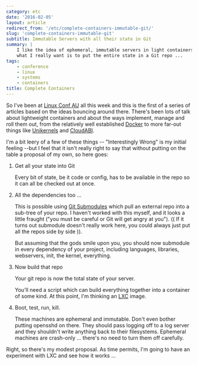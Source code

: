 ```yaml
---
category: etc
date: '2016-02-05'
layout: article
redirect_from: '/etc/complete-containers-immutable-git/'
slug: 'complete-containers-immutable-git'
subtitle: Immutable Servers with all their state in Git
summary: |
    I like the idea of ephemeral, immutable servers in light containers but
    what I really want is to put the entire state in a Git repo ...
tags:
    - conference
    - linux
    - systems
    - containers
title: Complete Containers
---
```


So I've been at [Linux Conf AU](https://linux.conf.au/) all this week
and this is the first of a series of articles based on the ideas
bouncing around there. There's been lots of talk about lightweight
containers and about the ways implement, manage and roll them out, from
the relatively well established [Docker](https://www.docker.com/) to
more far-out things like [Unikernels](http://unikernel.org/) and
[CloudABI](https://nuxi.nl/).

I'm a bit leery of a few of these things -- "Interestingly Wrong" is my
initial feeling --but I feel that it isn't really right to say that
without putting on the table a proposal of my own, so here goes:

1.  Get all your state into Git

    Every bit of state, be it code or config, has to be available in the
    repo so it can all be checked out at once.

2.  All the dependencies too ...

    This is possible using [Git
    Submodules](https://git-scm.com/book/en/v2/Git-Tools-Submodules)
    which pull an external repo into a sub-tree of your repo. I haven't
    worked with this myself, and it looks a little fraught ("you must be
    careful or Git will get angry at you"). (( If it turns out submodule
    doesn't really work here, you could always just put all the repos
    side by side )).

    But assuming that the gods smile upon you, you should now submodule
    in every dependency of your project, including languages, libraries,
    webservers, init, the kernel, everything.

3.  Now build that repo

    Your git repo is now the total state of your server.

    You'll need a script which can build everything together into a
    container of some kind. At this point, I'm thinking an
    [LXC](https://linuxcontainers.org/) image.

4.  Boot, test, run, kill.

    These machines are ephemeral and immutable. Don't even bother
    putting opensshd on there. They should pass logging off to a log
    server and they shouldn't write anything back to their filesystems.
    Ephemeral machines are crash-only ... there's no need to turn them
    off carefully.

Right, so there's my modest proposal. As time permits, I'm going to have
an experiment with LXC and see how it works ...
